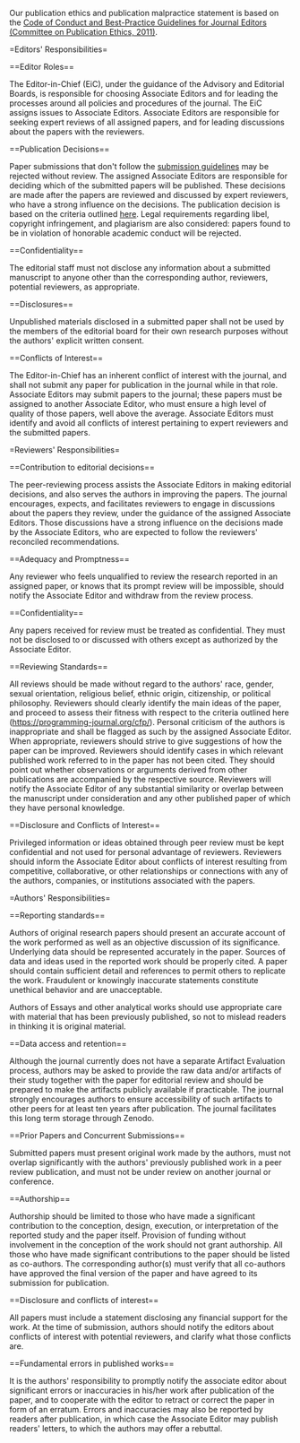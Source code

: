 Our publication ethics and publication malpractice statement is based on the [Code of Conduct and Best-Practice Guidelines for Journal Editors (Committee on Publication Ethics, 2011)](https://publicationethics.org/files/Code_of_conduct_for_journal_editors_Mar11.pdf).


=Editors' Responsibilities=

==Editor Roles==

The Editor-in-Chief (EiC), under the guidance of the Advisory and Editorial Boards, is responsible for choosing Associate Editors and for leading the processes around all policies and procedures of the journal. The EiC assigns issues to Associate Editors. Associate Editors are responsible for seeking expert reviews of all assigned papers, and for leading discussions about the papers with the reviewers.

==Publication Decisions==

Paper submissions that don't follow the [submission guidelines](/submission/) may be rejected without review. The assigned Associate Editors are responsible for deciding which of the submitted papers will be published. These decisions are made after the papers are reviewed and discussed by expert reviewers, who have a strong influence on the decisions. The publication decision is based on the criteria outlined [here](/cfp/). Legal requirements regarding libel, copyright infringement, and plagiarism are also considered: papers found to be in violation of honorable academic conduct will be rejected.

==Confidentiality==

The editorial staff must not disclose any information about a submitted manuscript to anyone other than the corresponding author, reviewers, potential reviewers, as appropriate.

==Disclosures==

Unpublished materials disclosed in a submitted paper shall not be used by the members of the editorial board for their own research purposes without the authors' explicit written consent.

==Conflicts of Interest==

The Editor-in-Chief has an inherent conflict of interest with the journal, and shall not submit any paper for publication in the journal while in that role. Associate Editors may submit papers to the journal; these papers must be assigned to another Associate Editor, who must ensure a high level of quality of those papers, well above the average. Associate Editors must identify and avoid all conflicts of interest pertaining to expert reviewers and the submitted papers.


=Reviewers' Responsibilities=

==Contribution to editorial decisions==

The peer-reviewing process assists the Associate Editors in making editorial decisions, and also serves the authors in improving the papers. The journal encourages, expects, and facilitates reviewers to engage in discussions about the papers they review, under the guidance of the assigned Associate Editors. Those discussions have a strong influence on the decisions made by the Associate Editors, who are expected to follow the reviewers' reconciled recommendations.

==Adequacy and Promptness==

Any reviewer who feels unqualified to review the research reported in an assigned paper, or knows that its prompt review will be impossible, should notify the Associate Editor and withdraw from the review process.

==Confidentiality==

Any papers received for review must be treated as confidential. They must not be disclosed to or discussed with others except as authorized by the Associate Editor.

==Reviewing Standards==

All reviews should be made without regard to the authors' race, gender, sexual orientation, religious belief, ethnic origin, citizenship, or political philosophy. Reviewers should clearly identify the main ideas of the paper, and proceed to assess their fitness with respect to the criteria outlined here (https://programming-journal.org/cfp/). Personal criticism of the authors is inappropriate and shall be flagged as such by the assigned Associate Editor. When appropriate, reviewers should strive to give suggestions of how the paper can be improved. Reviewers should identify cases in which relevant published work referred to in the paper has not been cited. They should point out whether observations or arguments derived from other publications are accompanied by the respective source. Reviewers will notify the Associate Editor of any substantial similarity or overlap between the manuscript under consideration and any other published paper of which they have personal knowledge.

==Disclosure and Conflicts of Interest==

Privileged information or ideas obtained through peer review must be kept confidential and not used for personal advantage of reviewers. Reviewers should inform the Associate Editor about conflicts of interest resulting from  competitive, collaborative, or other relationships or connections with any of the authors, companies, or institutions associated with the papers.




=Authors' Responsibilities=

==Reporting standards==

Authors of original research papers should present an accurate account of the work performed as well as an objective discussion of its significance. Underlying data should be represented accurately
in the paper. Sources of data and ideas used in the reported work should be properly cited. A paper should contain sufficient detail and references to permit others to replicate the work. Fraudulent or knowingly inaccurate statements constitute unethical behavior and are unacceptable.

Authors of Essays and other analytical works should use appropriate care with material that has been previously published, so not to mislead readers in thinking it is original material.


==Data access and retention==

Although the journal currently does not have a separate Artifact Evaluation process, authors may be asked to provide the raw data and/or artifacts of their study together with the paper for editorial review and should be prepared to make the artifacts publicly available if practicable. The journal strongly encourages authors to ensure accessibility of such artifacts to other peers for at least ten years after publication. The journal facilitates this long term storage through Zenodo.


==Prior Papers and Concurrent Submissions==

Submitted papers must present original work made by the authors, must not overlap significantly with the authors' previously published work in a peer review publication, and must not be under review on another journal or conference.

==Authorship==

Authorship should be limited to those who have made a significant contribution to the conception, design, execution, or interpretation of the reported study and the paper itself. Provision of funding without involvement in the conception of the work should not grant authorship. All those who have made significant contributions to the paper should be listed as co-authors. The corresponding author(s) must verify that all co-authors have approved the final version of the paper and have agreed to its submission for publication.

==Disclosure and conflicts of interest==

All papers must include a statement disclosing any financial support for the work. At the time of submission, authors should notify the editors about conflicts of interest with potential reviewers, and clarify what those conflicts are.

==Fundamental errors in published works==

It is the authors' responsibility to promptly notify the associate editor about significant errors or inaccuracies in his/her work after publication of the paper, and to cooperate with the editor to retract or correct the paper in form of an erratum. Errors and inaccuracies may also be reported by readers after publication, in which case the Associate Editor may publish readers' letters, to which the authors may offer a rebuttal.
